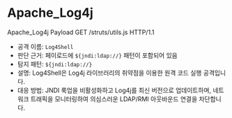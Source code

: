 # Apache_Log4j
Apache_Log4j
Payload
GET /struts/utils.js HTTP/1.1

- 공격 이름: `Log4Shell`
- 판단 근거: 페이로드에 `${jndi:ldap://}` 패턴이 포함되어 있음
- 탐지 패턴: `${jndi:ldap://}`
- 설명: Log4Shell은 Log4j 라이브러리의 취약점을 이용한 원격 코드 실행 공격입니다.
- 대응 방법: JNDI 룩업을 비활성화하고 Log4j를 최신 버전으로 업데이트하며, 네트워크 트래픽을 모니터링하여 의심스러운 LDAP/RMI 아웃바운드 연결을 차단합니다.
